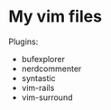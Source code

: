 My vim files
=============

Plugins:
* bufexplorer
* nerdcommenter
* syntastic
* vim-rails
* vim-surround
